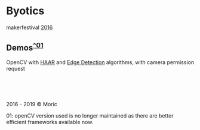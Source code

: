 # Byotics
makerfestival [2016](http://makerfestival.ca/events/hacking-biology-and-computing/)

## Demos<sup>[^01](01)</sup>

OpenCV with [HAAR](https://mori-c.github.io/byotics-makerfestival/jsfeat.html) and [Edge Detection](https://mori-c.github.io/byotics-makerfestival/index.html) algorithms, with camera permission request


<br>
<br>
<br>

2016 - 2019 © Moric

<a name="01">01</a>: openCV version used is no longer maintained as there are better efficient frameworks available now. 


